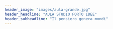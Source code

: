 ```yaml
---
header_image: "images/aula-grande.jpg"
header_headline: "AULA STUDIO PORTO IDEE"
header_subheadline: "Il pensiero genera mondi"
---
```

